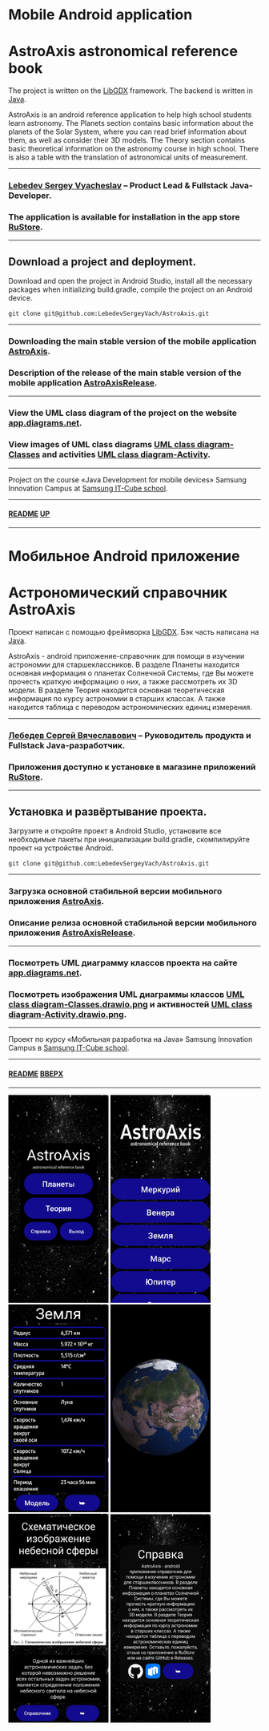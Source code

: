 
# Mobile Android application
<a name="up"></a>
# AstroAxis astronomical reference book

The project is written on the [LibGDX](https://libgdx.com) framework. 
The backend is written in [Java](https://www.java.com).

AstroAxis is an android reference application to help high school students learn astronomy.
The Planets section contains basic information about the planets of the Solar System,
where you can read brief information about them, as well as consider their 3D models.
The Theory section contains basic theoretical information on the astronomy course in high school.
There is also a table with the translation of astronomical units of measurement.

___

### [Lebedev Sergey Vyacheslav](https://github.com/LebedevSergeyVach) – Product Lead & Fullstack Java-Developer.
### The application is available for installation in the app store [RuStore](https://www.rustore.ru/catalog/app/com.astro.axis.planet.libgdx).

---

## Download a project and deployment.

Download and open the project in Android Studio, install all the necessary packages 
when initializing build.gradle, compile the project on an Android device.

```commandline
git clone git@github.com:LebedevSergeyVach/AstroAxis.git
```
---

### Downloading the main stable version of the mobile application [AstroAxis](https://github.com/LebedevSergeyVach/AstroAxis/releases/download/Main/AstroAxis.apk).
### Description of the release of the main stable version of the mobile application [AstroAxisRelease](https://github.com/LebedevSergeyVach/AstroAxis/releases/tag/Main).

---

### View the UML class diagram of the project on the website [app.diagrams.net](https://app.diagrams.net/?page-id=C5RBs43oDa-KdzZeNtuy&hide-pages=1#HLebedevSergeyVach%2FAstroAxis%2Fmain%2FUML%20class%20diagram.drawio).
### View images of UML class diagrams [UML class diagram-Classes](UML%2FUML%20class%20diagram-Classes.drawio.png) and activities [UML class diagram-Activity](UML%2FUML%20class%20diagram-Activity.drawio.png).

---

Project on the course «Java Development for mobile devices» 
Samsung Innovation Campus at [Samsung IT-Cube school](https://innovationcampus.ru/itschool/).

---

#### [README](README.md) [UP](#up)

---

# Мобильное Android приложение
<a name="вверх"></a>
# Астрономический справочник AstroAxis

Проект написан с помощью фреймворка [LibGDX](https://libgdx.com). 
Бэк часть написана на [Java](https://www.java.com).

AstroAxis - android приложение-справочник для помощи в изучении астрономии для старшеклассников.
В разделе Планеты находится основная информация о планетах Солнечной Системы,
где Вы можете прочесть краткую информацию о них, а также рассмотреть их 3D модели.
В разделе Теория находится основная теоретическая информация по курсу астрономии в старших классах.
А также находится таблица с переводом астрономических единиц измерения.

___

### [Лебедев Сергей Вячеславович](https://github.com/LebedevSergeyVach) – Руководитель продукта и Fullstack Java-разработчик.
### Приложения доступно к установке в магазине приложений [RuStore](https://www.rustore.ru/catalog/app/com.astro.axis.planet.libgdx).

---

## Установка и развёртывание проекта.
Загрузите и откройте проект в Android Studio, установите все необходимые пакеты 
при инициализации build.gradle, скомпилируйте проект на устройстве Android.

```commandline
git clone git@github.com:LebedevSergeyVach/AstroAxis.git
```
---

### Загрузка основной стабильной версии мобильного приложения [AstroAxis](https://github.com/LebedevSergeyVach/AstroAxis/releases/download/Main/AstroAxis.apk).
### Описание релиза основной стабильной версии мобильного приложения [AstroAxisRelease](https://github.com/LebedevSergeyVach/AstroAxis/releases/tag/Main).

---

### Посмотреть UML диаграмму классов проекта на сайте [app.diagrams.net](https://app.diagrams.net/?page-id=C5RBs43oDa-KdzZeNtuy&hide-pages=1#HLebedevSergeyVach%2FAstroAxis%2Fmain%2FUML%20class%20diagram.drawio). 
### Посмотреть изображения UML диаграммы классов [UML class diagram-Classes.drawio.png](UML%2FUML%20class%20diagram-Classes.drawio.png) и активностей [UML class diagram-Activity.drawio.png](UML%2FUML%20class%20diagram-Activity.drawio.png).

---

Проект по курсу «Мобильная разработка на Java» 
Samsung Innovation Campus в [Samsung IT-Cube school](https://innovationcampus.ru/itschool/).

---

#### [README](README.md) [ВВЕРХ](#вверх)

---

<p float="left">
  <img src="media/images/entry.jpg" width="200" />
  <img src="media/images/menu.jpg" width="200" />
  <img src="media/images/planet.jpg" width="200" />
  <img src="media/images/model.jpg" width="200" />
  <img src="media/images/reference.jpg" width="200" />
  <img src="media/images/help.jpg" width="200" />
</p>
